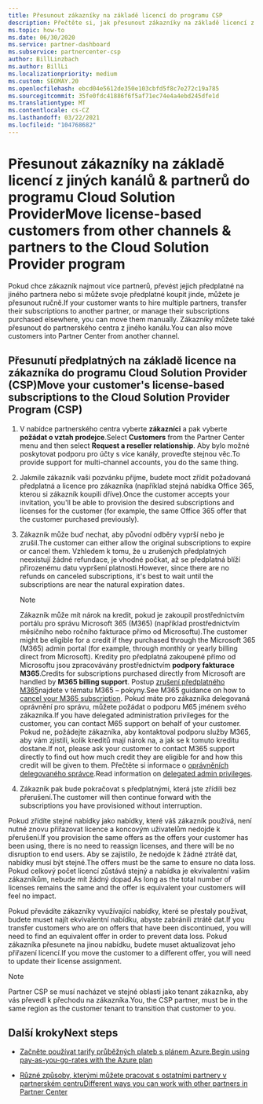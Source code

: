 ```yaml
---
title: Přesunout zákazníky na základě licencí do programu CSP
description: Přečtěte si, jak přesunout zákazníky na základě licencí z jiných kanálů nebo jiného partnera do programu Cloud Solution Provider (CSP) v partnerském centru.
ms.topic: how-to
ms.date: 06/30/2020
ms.service: partner-dashboard
ms.subservice: partnercenter-csp
author: BillLinzbach
ms.author: BillLi
ms.localizationpriority: medium
ms.custom: SEOMAY.20
ms.openlocfilehash: ebcd04e5612de350e103cbfd5f8c7e272c19a785
ms.sourcegitcommit: 35fe0fdc41886f6f5af71ec74e4a4ebd245dfe1d
ms.translationtype: MT
ms.contentlocale: cs-CZ
ms.lasthandoff: 03/22/2021
ms.locfileid: "104768682"
---
```

# <a name="move-license-based-customers-from-other-channels--partners-to-the-cloud-solution-provider-program"></a><span data-ttu-id="d4e14-103">Přesunout zákazníky na základě licencí z jiných kanálů & partnerů do programu Cloud Solution Provider</span><span class="sxs-lookup"><span data-stu-id="d4e14-103">Move license-based customers from other channels & partners to the Cloud Solution Provider program</span></span>

<span data-ttu-id="d4e14-104">Pokud chce zákazník najmout více partnerů, převést jejich předplatné na jiného partnera nebo si můžete svoje předplatné koupit jinde, můžete je přesunout ručně.</span><span class="sxs-lookup"><span data-stu-id="d4e14-104">If your customer wants to hire multiple partners, transfer their subscriptions to another partner, or manage their subscriptions purchased elsewhere, you can move them manually.</span></span> <span data-ttu-id="d4e14-105">Zákazníky můžete také přesunout do partnerského centra z jiného kanálu.</span><span class="sxs-lookup"><span data-stu-id="d4e14-105">You can also move customers into Partner Center from another channel.</span></span>

## <a name="move-your-customers-license-based-subscriptions-to-the-cloud-solution-provider-program-csp"></a><span data-ttu-id="d4e14-106">Přesunutí předplatných na základě licence na zákazníka do programu Cloud Solution Provider (CSP)</span><span class="sxs-lookup"><span data-stu-id="d4e14-106">Move your customer's license-based subscriptions to the Cloud Solution Provider Program (CSP)</span></span>

1. <span data-ttu-id="d4e14-107">V nabídce partnerského centra vyberte **zákazníci** a pak vyberte **požádat o vztah prodejce**.</span><span class="sxs-lookup"><span data-stu-id="d4e14-107">Select **Customers** from the Partner Center menu and then select **Request a reseller relationship**.</span></span> <span data-ttu-id="d4e14-108">Aby bylo možné poskytovat podporu pro účty s více kanály, proveďte stejnou věc.</span><span class="sxs-lookup"><span data-stu-id="d4e14-108">To provide support for multi-channel accounts, you do the same thing.</span></span>

2. <span data-ttu-id="d4e14-109">Jakmile zákazník vaši pozvánku přijme, budete moct zřídit požadovaná předplatná a licence pro zákazníka (například stejná nabídka Office 365, kterou si zákazník koupili dříve).</span><span class="sxs-lookup"><span data-stu-id="d4e14-109">Once the customer accepts your invitation, you'll be able to provision the desired subscriptions and licenses for the customer (for example, the same Office 365 offer that the customer purchased previously).</span></span>

3. <span data-ttu-id="d4e14-110">Zákazník může buď nechat, aby původní odběry vyprší nebo je zrušil.</span><span class="sxs-lookup"><span data-stu-id="d4e14-110">The customer can either allow the original subscriptions to expire or cancel them.</span></span> <span data-ttu-id="d4e14-111">Vzhledem k tomu, že u zrušených předplatných neexistují žádné refundace, je vhodné počkat, až se předplatná blíží přirozenému datu vypršení platnosti.</span><span class="sxs-lookup"><span data-stu-id="d4e14-111">However, since there are no refunds on canceled subscriptions, it's best to wait until the  subscriptions are near the natural expiration dates.</span></span>


   >[!NOTE]
   ><span data-ttu-id="d4e14-112">Zákazník může mít nárok na kredit, pokud je zakoupil prostřednictvím portálu pro správu Microsoft 365 (M365) (například prostřednictvím měsíčního nebo ročního fakturace přímo od Microsoftu).</span><span class="sxs-lookup"><span data-stu-id="d4e14-112">The customer might be eligible for a credit if they purchased through the Microsoft 365 (M365) admin portal (for example, through monthly or yearly billing direct from Microsoft).</span></span> <span data-ttu-id="d4e14-113">Kredity pro předplatná zakoupené přímo od Microsoftu jsou zpracovávány prostřednictvím **podpory fakturace M365**.</span><span class="sxs-lookup"><span data-stu-id="d4e14-113">Credits for subscriptions purchased directly from Microsoft are handled by **M365 billing support**.</span></span> <span data-ttu-id="d4e14-114">Postup [zrušení předplatného M365](/microsoft-365/commerce/subscriptions/cancel-your-subscription)najdete v tématu M365 – pokyny.</span><span class="sxs-lookup"><span data-stu-id="d4e14-114">See M365 guidance on how to [cancel your M365 subscription](/microsoft-365/commerce/subscriptions/cancel-your-subscription).</span></span> <span data-ttu-id="d4e14-115">Pokud máte pro zákazníka delegovaná oprávnění pro správu, můžete požádat o podporu M65 jménem svého zákazníka.</span><span class="sxs-lookup"><span data-stu-id="d4e14-115">If you have delegated administration privileges for the customer, you can contact M65 support on behalf of your customer.</span></span> <span data-ttu-id="d4e14-116">Pokud ne, požádejte zákazníka, aby kontaktoval podporu služby M365, aby vám zjistili, kolik kreditů mají nárok na, a jak se k tomuto kreditu dostane.</span><span class="sxs-lookup"><span data-stu-id="d4e14-116">If not, please ask your customer to contact M365 support directly to find out how much credit they are eligible for and how this credit will be given to them.</span></span> <span data-ttu-id="d4e14-117">Přečtěte si informace o [oprávněních delegovaného správce](customers-revoke-admin-privileges.md).</span><span class="sxs-lookup"><span data-stu-id="d4e14-117">Read information on [delegated admin privileges](customers-revoke-admin-privileges.md).</span></span>


4. <span data-ttu-id="d4e14-118">Zákazník pak bude pokračovat s předplatnými, která jste zřídili bez přerušení.</span><span class="sxs-lookup"><span data-stu-id="d4e14-118">The customer will then continue forward with the subscriptions you have provisioned without interruption.</span></span>

<span data-ttu-id="d4e14-119">Pokud zřídíte stejné nabídky jako nabídky, které váš zákazník používá, není nutné znovu přiřazovat licence a koncovým uživatelům nedojde k přerušení.</span><span class="sxs-lookup"><span data-stu-id="d4e14-119">If you provision the same offers as the offers your customer has been using, there is no need to reassign licenses, and there will be no disruption to end users.</span></span> <span data-ttu-id="d4e14-120">Aby se zajistilo, že nedojde k žádné ztrátě dat, nabídky musí být stejné.</span><span class="sxs-lookup"><span data-stu-id="d4e14-120">The offers must be the same to ensure no data loss.</span></span> <span data-ttu-id="d4e14-121">Pokud celkový počet licencí zůstává stejný a nabídka je ekvivalentní vašim zákazníkům, nebude mít žádný dopad.</span><span class="sxs-lookup"><span data-stu-id="d4e14-121">As long as the total number of licenses remains the same and the offer is equivalent your customers will feel no impact.</span></span>

<span data-ttu-id="d4e14-122">Pokud převádíte zákazníky využívající nabídky, které se přestaly používat, budete muset najít ekvivalentní nabídku, abyste zabránili ztrátě dat.</span><span class="sxs-lookup"><span data-stu-id="d4e14-122">If you transfer customers who are on offers that have been discontinued, you will need to find an equivalent offer in order to prevent data loss.</span></span> <span data-ttu-id="d4e14-123">Pokud zákazníka přesunete na jinou nabídku, budete muset aktualizovat jeho přiřazení licencí.</span><span class="sxs-lookup"><span data-stu-id="d4e14-123">If you move the customer to a different offer, you will need to update their license assignment.</span></span>

>[!NOTE]
> <span data-ttu-id="d4e14-124">Partner CSP se musí nacházet ve stejné oblasti jako tenant zákazníka, aby vás převedl k přechodu na zákazníka.</span><span class="sxs-lookup"><span data-stu-id="d4e14-124">You, the CSP partner, must be in the same region as the customer tenant to transition that customer to you.</span></span>

## <a name="next-steps"></a><span data-ttu-id="d4e14-125">Další kroky</span><span class="sxs-lookup"><span data-stu-id="d4e14-125">Next steps</span></span>

- [<span data-ttu-id="d4e14-126">Začněte používat tarify průběžných plateb s plánem Azure.</span><span class="sxs-lookup"><span data-stu-id="d4e14-126">Begin using pay-as-you-go-rates with the Azure plan</span></span>](azure-plan-get-started.md)
 

- [<span data-ttu-id="d4e14-127">Různé způsoby, kterými můžete pracovat s ostatními partnery v partnerském centru</span><span class="sxs-lookup"><span data-stu-id="d4e14-127">Different ways you can work with other partners in Partner Center</span></span>](work-with-other-partners.md)